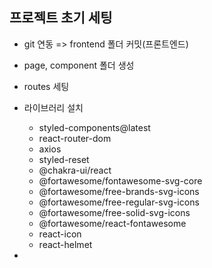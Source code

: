## 프로젝트 초기 세팅

-   git 연동 => frontend 폴더 커밋(프론트엔드)

-   page, component 폴더 생성

-   routes 세팅

-   라이브러리 설치

    -   styled-components@latest
    -   react-router-dom
    -   axios
    -   styled-reset
    -   @chakra-ui/react
    -   @fortawesome/fontawesome-svg-core
    -   @fortawesome/free-brands-svg-icons
    -   @fortawesome/free-regular-svg-icons
    -   @fortawesome/free-solid-svg-icons
    -   @fortawesome/react-fontawesome
    -   react-icon
    -   react-helmet
-

